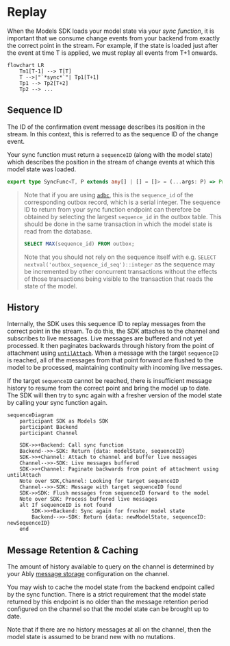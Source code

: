 # Replay

When the Models SDK loads your model state via your *sync function*, it is important that we consume change events from your backend from exactly the correct point in the stream. For example, if the state is loaded just after the event at time T is applied, we must replay all events from T+1 onwards.

```mermaid
flowchart LR
    Tm1[T-1] --> T[T]
    T -->|"`*sync*`"| Tp1[T+1]
    Tp1 --> Tp2[T+2]
    Tp2 --> ...
```

## Sequence ID

The ID of the confirmation event message describes its position in the stream. In this context, this is referred to as the sequence ID of the change event.

Your sync function must return a `sequenceID` (along with the model state) which describes the position in the stream of change events at which this model state was loaded.

```ts
export type SyncFunc<T, P extends any[] | [] = []> = (...args: P) => Promise<{ data: T; sequenceID: string }>;
```

> Note that if you are using [`adbc`](https://github.com/ably-labs/adbc/), this is the `sequence_id` of the corresponding outbox record, which is a serial integer. The sequence ID to return from your sync function endpoint can therefore be obtained by selecting the largest `sequence_id` in the outbox table. This should be done in the same transaction in which the model state is read from the database.
> 
> ```sql
> SELECT MAX(sequence_id) FROM outbox;
> ```
>
> Note that you should not rely on the sequence itself with e.g. `SELECT nextval('outbox_sequence_id_seq')::integer` as the sequence may be incremented by other concurrent transactions without the effects of those transactions being visible to the transaction that reads the state of the model.


## History

Internally, the SDK uses this sequence ID to replay messages from the correct point in the stream. To do this, the SDK attaches to the channel and subscribes to live messages. Live messages are buffered and not yet processed. It then paginates backwards through history from the point of attachment using [`untilAttach`](https://ably.com/docs/storage-history/history?lang=javascript#until-attach). When a message with the target `sequenceID` is reached, all of the messages from that point forward are flushed to the model to be processed, maintaining continuity with incoming live messages.

If the target `sequenceID` cannot be reached, there is insufficient message history to resume from the correct point and bring the model up to date. The SDK will then try to sync again with a fresher version of the model state by calling your sync function again.


```mermaid
sequenceDiagram
    participant SDK as Models SDK
    participant Backend
    participant Channel

    SDK->>+Backend: Call sync function
    Backend-->>-SDK: Return {data: modelState, sequenceID}
    SDK->>+Channel: Attach to channel and buffer live messages
    Channel-->>-SDK: Live messages buffered
    SDK->>+Channel: Paginate backwards from point of attachment using untilAttach
    Note over SDK,Channel: Looking for target sequenceID
    Channel-->>-SDK: Message with target sequenceID found
    SDK->>SDK: Flush messages from sequenceID forward to the model
    Note over SDK: Process buffered live messages
    alt If sequenceID is not found
        SDK->>+Backend: Sync again for fresher model state
        Backend-->>-SDK: Return {data: newModelState, sequenceID: newSequenceID}
    end
```

## Message Retention & Caching

The amount of history available to query on the channel is determined by your Ably [message storage](https://ably.com/docs/storage-history/storage) configuration on the channel.

You may wish to cache the model state from the backend endpoint called by the sync function. There is a strict requirement that the model state returned by this endpoint is no older than the message retention period configured on the channel so that the model state can be brought up to date.

Note that if there are no history messages at all on the channel, then the model state is assumed to be brand new with no mutations.
